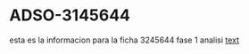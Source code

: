 # ADSO-3145644   
esta es la informacion para la ficha 3245644
fase 1 analisi [text](<../../Users/USUARIO/Downloads/infografia (1).pdf>)

